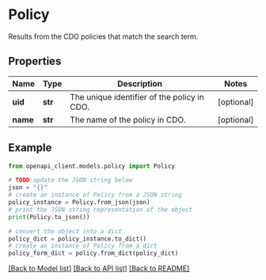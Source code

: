 # Policy

Results from the CDO policies that match the search term.

## Properties

Name | Type | Description | Notes
------------ | ------------- | ------------- | -------------
**uid** | **str** | The unique identifier of the policy in CDO. | [optional] 
**name** | **str** | The name of the policy in CDO. | [optional] 

## Example

```python
from openapi_client.models.policy import Policy

# TODO update the JSON string below
json = "{}"
# create an instance of Policy from a JSON string
policy_instance = Policy.from_json(json)
# print the JSON string representation of the object
print(Policy.to_json())

# convert the object into a dict
policy_dict = policy_instance.to_dict()
# create an instance of Policy from a dict
policy_form_dict = policy.from_dict(policy_dict)
```
[[Back to Model list]](../README.md#documentation-for-models) [[Back to API list]](../README.md#documentation-for-api-endpoints) [[Back to README]](../README.md)


